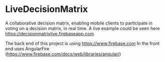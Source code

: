 # LiveDecisionMatrix
A collaborative decision matrix, enabling mobile clients to participate in voting on a decision matrix, in real time.
A live example could be seen here https://decisionmatrixlive.firebaseapp.com

The back end of this project is using https://www.firebase.com
In the front end uses AngularFire (https://www.firebase.com/docs/web/libraries/angular/)
